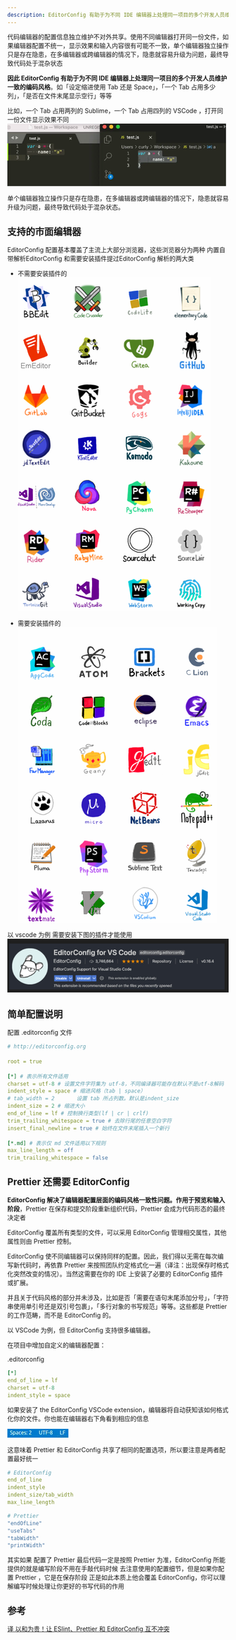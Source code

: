 ```yaml
---
description: EditorConfig 有助于为不同 IDE 编辑器上处理同一项目的多个开发人员维护一致的编码风格。
---
```


代码编辑器的配置信息独立维护不对外共享。使用不同编辑器打开同一份文件，如果编辑器配置不统一，显示效果和输入内容很有可能不一致，单个编辑器独立操作只是存在隐患，在多编辑器或跨编辑器的情况下，隐患就容易升级为问题，最终导致代码处于混杂状态

**因此 EditorConfig 有助于为不同 IDE 编辑器上处理同一项目的多个开发人员维护一致的编码风格**。如「设定缩进使用 Tab 还是 Space」，「一个 Tab 占用多少列」，「是否在文件末尾显示空行」等等

比如，一个 Tab 占用两列的 Sublime，一个 Tab 占用四列的 VSCode ，打开同一份文件显示效果不同
![](/images/2023-08-17-08-33-09.png)

单个编辑器独立操作只是存在隐患，在多编辑器或跨编辑器的情况下，隐患就容易升级为问题，最终导致代码处于混杂状态。
## 支持的市面编辑器

EditorConfig 配置基本覆盖了主流上大部分浏览器，这些浏览器分为两种 内置自带解析EditorConfig 和需要安装插件提过EditorConfig 解析的两大类

* 不需要安装插件的
![](/images/2023-08-14-07-55-00.png)

* 需要安装插件的
![](/images/2023-08-14-07-55-26.png)

以 vscode 为例 需要安装下图的插件才能使用
![](/images/2023-08-14-07-56-08.png)

## 简单配置说明

配置 .editorconfig 文件

```yaml
# http://editorconfig.org

root = true

[*] # 表示所有文件适用
charset = utf-8 # 设置文件字符集为 utf-8，不同编译器可能存在默认不是utf-8解码
indent_style = space # 缩进风格（tab | space）
# tab_width = 2       设置 tab 所占列数。默认是indent_size
indent_size = 2 # 缩进大小
end_of_line = lf # 控制换行类型(lf | cr | crlf)
trim_trailing_whitespace = true # 去除行尾的任意空白字符
insert_final_newline = true # 始终在文件末尾插入一个新行

[*.md] # 表示仅 md 文件适用以下规则
max_line_length = off
trim_trailing_whitespace = false
```

## Prettier 还需要 EditorConfig

**EditorConfig 解决了编辑器配置层面的编码风格一致性问题。作用于预览和输入阶段**，Prettier 在保存和提交阶段重新组织代码，Prettier 会成为代码形态的最终决定者

EditorConfig 覆盖所有类型的文件，可以采用 EditorConfig 管理相交属性，其他属性则由 Prettier 控制。

EditorConfig 使不同编辑器可以保持同样的配置。因此，我们得以无需在每次编写新代码时，再依靠 Prettier 来按照团队约定格式化一遍（译注：出现保存时格式化突然改变的情况）。当然这需要在你的 IDE 上安装了必要的 EditorConfig 插件或扩展。 

并且关于代码风格的部分并未涉及，比如是否「需要在语句末尾添加分号」，「字符串使用单引号还是双引号包裹」，「多行对象的书写规范」等等。这些都是 Prettier 的工作范畴，而不是 EditorConfig 的。

以 VSCode 为例，但 EditorConfig 支持很多编辑器。

在项目中增加自定义的编辑器配置：

.editorconfig

~~~yaml
[*]
end_of_line = lf
charset = utf-8
indent_style = space
~~~
如果安装了 the EditorConfig VSCode extension，编辑器将自动获知该如何格式化你的文件。你也能在编辑器右下角看到相应的信息

![](/images/2023-08-14-08-01-27.png)

这意味着 Prettier 和 EditorConfig 共享了相同的配置选项，所以要注意是两者配置最好统一

~~~yaml
# EditorConfig
end_of_line
indent_style
indent_size/tab_width
max_line_length
~~~


~~~yaml
# Prettier
"endOfLine"
"useTabs"
"tabWidth"
"printWidth"
~~~

其实如果 配置了 Prettier 最后代码一定是按照 Prettier 为准，EditorConfig 所能提供的就是编写阶段不用在手敲代码时候 去注意使用的配置细节，但是如果你配置 Prettier ，它是在保存阶段 正是如此本质上他会覆盖 EditorConfig，你可以理解编写时候处理让你更好的书写代码的作用
 

## 参考

[译 以和为贵！让 ESlint、Prettier 和 EditorConfig 互不冲突](https://juejin.cn/post/6971783776221265927?searchId=202308140732546EF0061C34475BBE5370#heading-0)